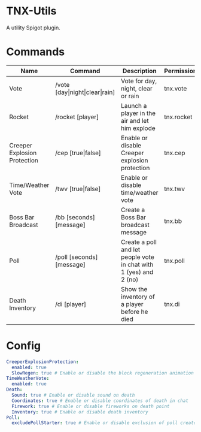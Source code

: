 # TNX-Utils
A utility Spigot plugin.

# Commands

| Name                         | Command                         | Description                                                       | Permission |
|------------------------------|---------------------------------|-------------------------------------------------------------------|------------|
| Vote                         | /vote [day\|night\|clear\|rain] | Vote for day, night, clear or rain                                | tnx.vote   |
| Rocket                       | /rocket [player]                | Launch a player in the air and let him explode                    | tnx.rocket |
| Creeper Explosion Protection | /cep [true\|false]              | Enable or disable Creeper explosion protection                    | tnx.cep    |
| Time/Weather Vote            | /twv [true\|false]              | Enable or disable time/weather vote                               | tnx.twv    |
| Boss Bar Broadcast           | /bb [seconds] [message]         | Create a Boss Bar broadcast message                               | tnx.bb     |
| Poll                         | /poll [seconds] [message]       | Create a poll and let people vote in chat with 1 (yes) and 2 (no) | tnx.poll   |
| Death Inventory              | /di [player]                    | Show the inventory of a player before he died                     | tnx.di     |

# Config

```yaml
CreeperExplosionProtection:
  enabled: true
  SlowRegen: true # Enable or disable the block regeneration animation
TimeWeatherVote:
  enabled: true
Death:
  Sound: true # Enable or disable sound on death
  Coordinates: true # Enable or disable coordinates of death in chat
  Firework: true # Enable or disable fireworks on death point
  Inventory: true # Enable or disable death inventory
Poll:
  excludePollStarter: true # Enable or disable exclusion of poll creator from poll
```